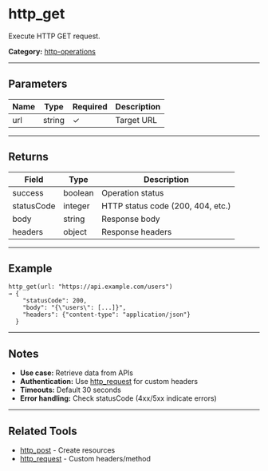 ﻿# http_get

Execute HTTP GET request.

**Category:** [http-operations](INDEX.md)

---

## Parameters

| Name | Type | Required | Description |
|------|------|----------|-------------|
| url | string | ✓ | Target URL |

---

## Returns

| Field | Type | Description |
|-------|------|-------------|
| success | boolean | Operation status |
| statusCode | integer | HTTP status code (200, 404, etc.) |
| body | string | Response body |
| headers | object | Response headers |

---

## Example

```
http_get(url: "https://api.example.com/users")
→ {
    "statusCode": 200,
    "body": "{\"users\": [...]}",
    "headers": {"content-type": "application/json"}
  }
```

---

## Notes

- **Use case:** Retrieve data from APIs
- **Authentication:** Use [http_request](http_request.md) for custom headers
- **Timeouts:** Default 30 seconds
- **Error handling:** Check statusCode (4xx/5xx indicate errors)

---

## Related Tools

- [http_post](http_post.md) - Create resources
- [http_request](http_request.md) - Custom headers/method